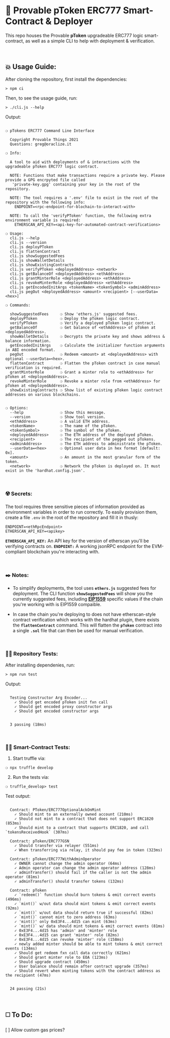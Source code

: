 # :page_with_curl: Provable pToken ERC777 Smart-Contract & Deployer

This repo houses the Provable __pToken__ upgradeable ERC777 logic smart-contract, as well as a simple CLI to help with deployment & verification.

&nbsp;

## :boom: Usage Guide:

After cloning the repository, first install the dependencies:

```
> npm ci
```

Then, to see the usage guide, run:

```
> ./cli.js --help
```

Output:

```

❍ pTokens ERC777 Command Line Interface

  Copyright Provable Things 2021
  Questions: greg@oraclize.it

❍ Info:

  A tool to aid with deployments of & interactions with the upgradeable pToken ERC777 logic contract.

  NOTE: Functions that make transactions require a private key. Please provide a GPG encrpyted file called
   'private-key.gpg' containing your key in the root of the repository.

  NOTE: The tool requires a '.env' file to exist in the root of the repository with the following info:
    ENDPOINT=<rpc-endpoint-for-blochain-to-interact-with>

  NOTE: To call the 'verifyPToken' function, the following extra environment variable is required:
    ETHERSCAN_API_KEY=<api-key-for-automated-contract-verifications>

❍ Usage:
  cli.js --help
  cli.js --version
  cli.js deployPToken
  cli.js flattenContract
  cli.js showSuggestedFees
  cli.js showWalletDetails
  cli.js showExistingContracts
  cli.js verifyPToken <deployedAddress> <network>
  cli.js getBalanceOf <deployedAddress> <ethAddress>
  cli.js grantMinterRole <deployedAddress> <ethAddress>
  cli.js revokeMinterRole <deployedAddress> <ethAddress>
  cli.js getEncodedInitArgs <tokenName> <tokenSymbol> <adminAddress>
  cli.js pegOut <deployedAddress> <amount> <recipient> [--userData=<hex>]

❍ Commands:

  showSuggestedFees     ❍ Show 'ethers.js' suggested fees.
  deployPToken          ❍ Deploy the pToken logic contract.
  verifyPToken          ❍ Verify a deployed pToken logic contract.
  getBalanceOf          ❍ Get balance of <ethAddress> of pToken at <deployedAddress>.
  showWalletDetails     ❍ Decrypts the private key and shows address & balance information.
  getEncodedInitArgs    ❍ Calculate the initializer function arguments in ABI encoded format.
  pegOut                ❍ Redeem <amount> at <deployedAddress> with optional --userData=<hex>.
  flattenContract       ❍ Flatten the pToken contract in case manual verification is required.
  grantMinterRole       ❍ Grant a minter role to <ethAddress> for pToken at <deployedAddress>.
  revokeMinterRole      ❍ Revoke a minter role from <ethAddress> for pToken at <deployedAddress>.
  showExistingContracts ❍ Show list of existing pToken logic contract addresses on various blockchains.


❍ Options:
  --help                ❍ Show this message.
  --version             ❍ Show tool version.
  <ethAddress>          ❍ A valid ETH address.
  <tokenName>           ❍ The name of the pToken.
  <tokenSymbol>         ❍ The symbol of the pToken.
  <deployedAddress>     ❍ The ETH address of the deployed pToken.
  <recipient>           ❍ The recipient of the pegged out pTokens.
  <adminAddress>        ❍ The ETH address to administrate the pToken.
  --userData=<hex>      ❍ Optional user data in hex format [default: 0x].
  <amount>              ❍ An amount in the most granular form of the token.
  <network>             ❍ Network the pToken is deployed on. It must exist in the 'hardhat.config.json'.

```

&nbsp;

### :radioactive: Secrets:

The tool requires three sensitive pieces of information provided as environment variables in order to run correctly. To easily provision them, create a file `.env` in the root of the repository and fill it in thusly:

```
ENDPOINT=<ethRpcEndpoint>
ETHERSCAN_API_KEY=<apikey>

```

__`ETHERSCAN_API_KEY:`__ An API key for the version of etherscan you'll be verifying contracts on.
__`ENDPOINT:`__ A working jsonRPC endpoint for the EVM-compliant blockchain you're interacting with.

&nbsp;

### :black_nib: Notes:

 - To simplify deployments, the tool uses __`ethers.js`__ suggested fees for deployment. The CLI function __`showSuggestedFees`__ will show you the currently suggested fees, including __[EIP1559](https://github.com/ethereum/EIPs/blob/master/EIPS/eip-1559.md)__ specific values if the chain you're working with is EIP1559 compaible.

 - In case the chain you're deploying to does not have etherscan-style contract verification which works with the hardhat plugin, there exists the __`flattenContract`__ command. This will flatten the __`pToken`__ contract into a single __`.sol`__ file that can then be used for manual verification.

&nbsp;

### :guardsman: Repository Tests:

After installing dependenies, run:

```
> npm run test
```

Output:

```

  Testing Constructor Arg Encoder...
    ✓ Should get encoded pToken init fxn call
    ✓ Should get encoded proxy constructor args
    ✓ Should get encoded constructor args


  3 passing (18ms)

```

&nbsp;

### :guardsman: Smart-Contract Tests:

1) Start truffle via:

```
❍ npx truffle develop
```

2) Run the tests via:

```
❍ truffle_develop> test
```

Test output:

```

  Contract: PToken/ERC777OptionalAckOnMint
    ✓ Should mint to an externally owned account (210ms)
    ✓ Should not mint to a contract that does not support ERC1820 (853ms)
    ✓ Should mint to a contract that supports ERC1820, and call `tokensReceivedHook` (307ms)

  Contract: pToken/ERC777GSN
    ✓ Should transfer via relayer (551ms)
    ✓ When transferring via relay, it should pay fee in token (323ms)

  Contract: pToken/ERC777WithAdminOperator
    ✓ OWNER cannot change the admin operator (64ms)
    ✓ Admin operator can change the admin operator address (128ms)
    ✓ adminTransfer() should fail if the caller is not the admin operator (81ms)
    ✓ adminTransfer() should transfer tokens (132ms)

  Contract: pToken
    ✓ `redeem()` function should burn tokens & emit correct events (496ms)
    ✓ `mint()` w/out data should mint tokens & emit correct events (92ms)
    ✓ `mint()` w/out data should return true if successful (82ms)
    ✓ `mint()` cannot mint to zero address (63ms)
    ✓ 'mint()' only 0xE3F4...4d15 can mint (63ms)
    ✓ `mint()` w/ data should mint tokens & emit correct events (81ms)
    ✓ 0xE3F4...4d15 has 'admin' and 'minter' role
    ✓ 0xE3F4...4d15 can grant 'minter' role (82ms)
    ✓ 0xE3F4...4d15 can revoke 'minter' role (158ms)
    ✓ newly added minter should be able to mint tokens & emit correct events (134ms)
    ✓ Should get redeem fxn call data correctly (621ms)
    ✓ Should grant minter role to EOA (123ms)
    ✓ Should upgrade contract (450ms)
    ✓ User balance should remain after contract upgrade (357ms)
    ✓ Should revert when minting tokens with the contract address as the recipient (47ms)


  24 passing (21s)

```

&nbsp;

## :white_medium_square: To Do:

[ ] Allow custom gas prices?
